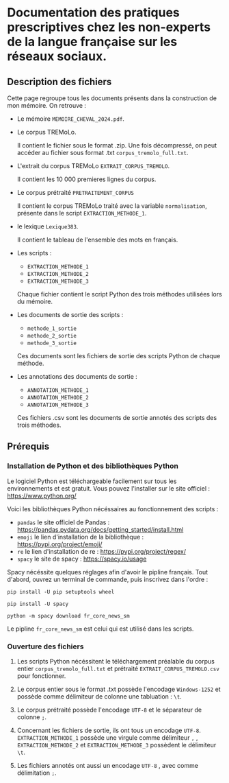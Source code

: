 # Documentation des pratiques prescriptives chez les non-experts de la langue française sur les réseaux sociaux.

## Description des fichiers
Cette page regroupe tous les documents présents dans la construction de mon mémoire.
On retrouve :

- Le mémoire `MEMOIRE_CHEVAL_2024.pdf`.

- Le corpus TREMoLo.

  Il contient le fichier sous le format .zip. Une fois décompressé, on peut accéder au fichier sous format .txt `corpus_tremolo_full.txt`.

- L'extrait du corpus TREMoLo `EXTRAIT_CORPUS_TREMOLO`.

  Il contient les 10 000 premieres lignes du corpus.

- Le corpus prétraité `PRETRAITEMENT_CORPUS`
  
  Il contient le corpus TREMoLo traité avec la variable `normalisation`, présente dans le script `EXTRACTION_METHODE_1`.

- le lexique `Lexique383`.
  
  Il contient le tableau de l'ensemble des mots en français.
  
- Les scripts :
  * `EXTRACTION_METHODE_1`
  * `EXTRACTION_METHODE_2`
  * `EXTRACTION_METHODE_3`
    
  Chaque fichier contient le script Python des trois méthodes utilisées lors du mémoire.
  
- Les documents de sortie des scripts :
  * `methode_1_sortie`
  * `methode_2_sortie`
  * `methode_3_sortie`
    
   Ces documents sont les fichiers de sortie des scripts Python de chaque méthode.

- Les annotations des documents de sortie :
  * `ANNOTATION_METHODE_1`
  * `ANNOTATION_METHODE_2`
  * `ANNOTATION_METHODE_3`
    
  Ces fichiers .csv sont les documents de sortie annotés des scripts des trois méthodes.

## Prérequis

### Installation de Python et des bibliothèques Python 

Le logiciel Python est téléchargeable facilement sur tous les environnements et est gratuit. Vous pouvez l'installer sur le site officiel : https://www.python.org/

Voici les bibliothèques Python nécéssaires au fonctionnement des scripts : 
- `pandas` le site officiel de Pandas : https://pandas.pydata.org/docs/getting_started/install.html
- `emoji` le lien d'installation de la bibliothèque : https://pypi.org/project/emoji/
- `re` le lien d'installation de re : https://pypi.org/project/regex/
- `spacy` le site de spacy : https://spacy.io/usage

Spacy nécéssite quelques réglages afin d'avoir le pipline français. Tout d'abord, ouvrez un terminal de commande, puis inscrivez dans l'ordre :

`pip install -U pip setuptools wheel`

`pip install -U spacy`

`python -m spacy download fr_core_news_sm`

Le pipline `fr_core_news_sm` est celui qui est utilisé dans les scripts. 

### Ouverture des fichiers

1. Les scripts Python nécéssitent le téléchargement préalable du corpus entier `corpus_tremolo_full.txt` et prétraité `EXTRAIT_CORPUS_TREMOLO.csv` pour fonctionner. 

2. Le corpus entier sous le format .txt possède l'encodage `Windows-1252` et possède comme délimiteur de colonne une tabluation : `\t`.

3. Le corpus prétraité possède l'encodage `UTF-8` et le séparateur de colonne `;`.

4. Concernant les fichiers de sortie, ils ont tous un encodage `UTF-8`. `EXTRACTION_METHODE_1` possède une virgule comme délimiteur `,` , `EXTRACTION_METHODE_2` et 
`EXTRACTION_METHODE_3` possèdent le délimiteur `\t`.

5. Les fichiers annotés ont aussi un encodage `UTF-8` , avec comme délimitation `;`.
